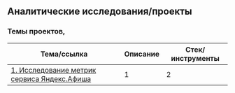 ## Аналитические исследования/проекты

### Темы проектов, 

Тема/ссылка | Описание | Стек/инструменты
--- | --- | ---
[1. Исследование метрик сервиса Яндекс.Афиша](https://github.com/BogData/Data_analytics/tree/main/analysis_service_metrics_y_afisha) | 1  |  2 
